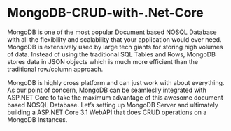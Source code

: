 # MongoDB-CRUD-with-.Net-Core

MongoDB is one of the most popular Document based NOSQL Database with all the flexibility and scalability that your application would ever need. MongoDB is extensively used by large tech giants for storing high volumes of data. Instead of using the traditional SQL Tables and Rows, MongoDB stores data in JSON objects which is much more efficient than the traditional row/column approach.

MongoDB is highly cross platform and can just work with about everything. As our point of concern, MongoDB can be seamleslly integrated with ASP.NET Core to take the maximum advantage of this awesome document based NOSQL Database. Let’s setting up MongoDB Server and ultimately building a ASP.NET Core 3.1 WebAPI that does CRUD operations on a MongoDB Instances.


